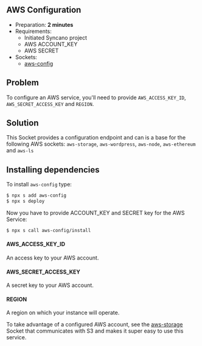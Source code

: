 ## AWS Configuration

- Preparation: **2 minutes**
- Requirements:
  - Initiated Syncano project
  - AWS ACCOUNT_KEY
  - AWS SECRET
- Sockets:
  - [aws-config](https://syncano.io/#/sockets/aws-config)

## Problem

To configure an AWS service, you'll need to provide `AWS_ACCESS_KEY_ID`, `AWS_SECRET_ACCESS_KEY` and `REGION`.

## Solution

This Socket provides a configuration endpoint and can is a base for the following AWS sockets: `aws-storage`, `aws-wordpress`, `aws-node`, `aws-ethereum` and `aws-ls`

## Installing dependencies

To install `aws-config` type:
```sh
$ npx s add aws-config
$ npx s deploy
```

Now you have to provide ACCOUNT_KEY and SECRET key for the AWS Service:
```sh
$ npx s call aws-config/install
```

#### AWS_ACCESS_KEY_ID
An access key to your AWS account.

#### AWS_SECRET_ACCESS_KEY
A secret key to your AWS account.

#### REGION
A region on which your instance will operate.

To take advantage of a configured AWS account, see the [aws-storage](https://syncano.io/#/sockets/aws-storage) Socket that communicates with S3 and makes it super easy to use this service.
